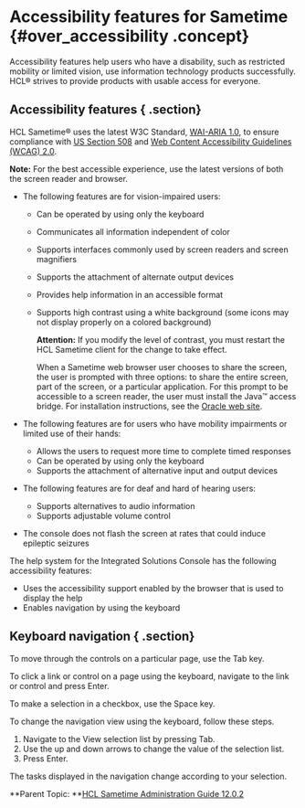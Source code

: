 # Accessibility features for Sametime {#over_accessibility .concept}

Accessibility features help users who have a disability, such as restricted mobility or limited vision, use information technology products successfully. HCL® strives to provide products with usable access for everyone.

## Accessibility features { .section}

HCL Sametime® uses the latest W3C Standard, [WAI-ARIA 1.0](http://www.w3.org/TR/wai-aria/), to ensure compliance with [US Section 508](http://www.access-board.gov/guidelines-and-standards/communications-and-it/about-the-section-508-standards/section-508-standards) and [Web Content Accessibility Guidelines \(WCAG\) 2.0](http://www.w3.org/TR/WCAG20/).

**Note:** For the best accessible experience, use the latest versions of both the screen reader and browser.

-   The following features are for vision-impaired users:
    -   Can be operated by using only the keyboard
    -   Communicates all information independent of color
    -   Supports interfaces commonly used by screen readers and screen magnifiers
    -   Supports the attachment of alternate output devices
    -   Provides help information in an accessible format
    -   Supports high contrast using a white background \(some icons may not display properly on a colored background\)

        **Attention:** If you modify the level of contrast, you must restart the HCL Sametime client for the change to take effect.

        When a Sametime web browser user chooses to share the screen, the user is prompted with three options: to share the entire screen, part of the screen, or a particular application. For this prompt to be accessible to a screen reader, the user must install the Java™ access bridge. For installation instructions, see the [Oracle web site](http://www.oracle.com/technetwork/java/javase/tech/index-jsp-136191.html).

-   The following features are for users who have mobility impairments or limited use of their hands:
    -   Allows the users to request more time to complete timed responses
    -   Can be operated by using only the keyboard
    -   Supports the attachment of alternative input and output devices
-   The following features are for deaf and hard of hearing users:
    -   Supports alternatives to audio information
    -   Supports adjustable volume control
-   The console does not flash the screen at rates that could induce epileptic seizures

The help system for the Integrated Solutions Console has the following accessibility features:

-   Uses the accessibility support enabled by the browser that is used to display the help
-   Enables navigation by using the keyboard

## Keyboard navigation { .section}

To move through the controls on a particular page, use the Tab key.

To click a link or control on a page using the keyboard, navigate to the link or control and press Enter.

To make a selection in a checkbox, use the Space key.

To change the navigation view using the keyboard, follow these steps.

1.  Navigate to the View selection list by pressing Tab.
2.  Use the up and down arrows to change the value of the selection list.
3.  Press Enter.

The tasks displayed in the navigation change according to your selection.

**Parent Topic:  **[HCL Sametime Administration Guide 12.0.2](administrator_doc.md)

